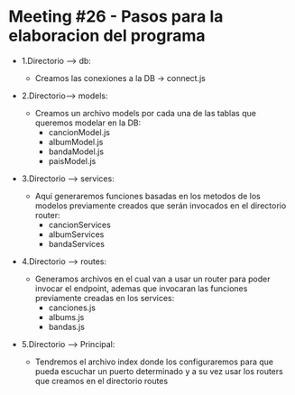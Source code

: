 # Meeting #26 - Pasos para la elaboracion del programa

- 1.Directorio --> db:
	- Creamos las conexiones a la DB -> connect.js

- 2.Directorio--> models:
	- Creamos un archivo models por cada una de las tablas que queremos modelar en la DB:
		- cancionModel.js
		- albumModel.js
		- bandaModel.js
		- paisModel.js

- 3.Directorio --> services:
	- Aquí generaremos funciones basadas en los metodos de los modelos previamente creados que serán invocados en el directorio router:
		- cancionServices
		- albumServices
		- bandaServices

- 4.Directorio --> routes:
	- Generamos archivos en el cual van a usar un router para poder invocar el endpoint, ademas que invocaran las funciones previamente creadas en los services:
		- canciones.js
		- albums.js
		- bandas.js
		
- 5.Directorio --> Principal:
	- Tendremos el archivo index donde los configuraremos para que pueda escuchar un puerto determinado y a su vez usar los routers que creamos en el directorio routes



